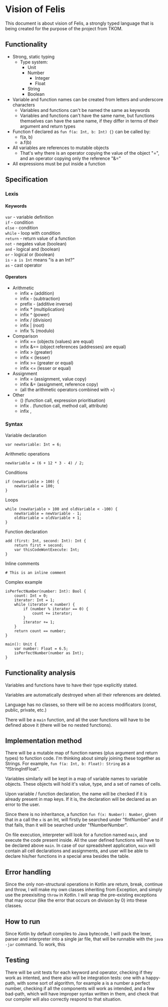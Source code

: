 # Vision of Felis

This document is about vision of Felis, a strongly typed language that is being created for the purpose of the project from TKOM.

## Functionality

- Strong, static typing
    - Type system:
        - Unit
        - Number
            - Integer
            - Float
        - String
        - Boolean
- Variable and function names can be created from letters and underscore characters
    - Variables and functions can't be named the same as keywords
    - Variables and functions can't have the same name, but functions themselves can have the same name, if they differ in terms of their argument and return types
- Function f declared as ```fun f(a: Int, b: Int) {}``` can be called by:
    - f(a, b)
    - a.f(b)
- All variables are references to mutable objects
    - That's why there is an operator copying the value of the object "=", and an operator copying only the reference "&="
- All expressions must be put inside a function

## Specification

### Lexis

#### Keywords

`var` - variable definition
\
`if` - condition
\
`else` - condition
\
`while` - loop with condition
\
`return` - return value of a function
\
`not` - negates value (boolean)
\
`and` - logical and (boolean)
\
`or` - logical or (boolean)
\
`is` - `a is Int` means "is a an Int?"
\
`as` - cast operator

#### Operators

- Arithmetic
    - infix + (addition)
    - infix - (subtraction)
    - prefix - (additive inverse)
    - infix * (multiplication)
    - infix ^ (power)
    - infix / (division)
    - infix | (root)
    - infix % (modulo)
- Comparison
    - infix == (objects (values) are equal)
    - infix &== (object references (addresses) are equal)
    - infix > (greater)
    - infix < (lesser)
    - infix >= (greater or equal)
    - infix <= (lesser or equal)
- Assignment
    - infix = (assignment, value copy)
    - infix &= (assignment, reference copy)
    - (all the arithmetic operators combined with =)
- Other
    - () (function call, expression prioritisation)
    - infix . (function call, method call, attribute)
    - infix ,

### Syntax

Variable declaration
```
var newVariable: Int = 6;
```
Arithmetic operations
```
newVariable = (6 + 12 * 3 - 4) / 2;
```
Conditions
```
if (newVariable > 100) {
    newVariable = 100;
}
```
Loops
```
while (newVariable > 100 and oldVariable < -100) {
    newVariable = newVariable - 1;
    oldVariable = oldVariable + 1;
}
```
Function declaration
```
add (first: Int, second: Int): Int {
    return first + second;
    var thisCodeWontExecute: Int;
}
```
Inline comments
```
# This is an inline comment
```

Complex example
```
isPerfectNumber(number: Int): Bool {
    count: Int = 0;
    iterator: Int = 1;
    while (iterator < number) {
        if (number % iterator == 0) {
            count += iterator;
        }
        iterator += 1;
    }
    return count == number;
}

main(): Unit {
    var number: Float = 6.5;
    isPerfectNumber(number as Int);
}
```

## Functionality analysis

Variables and functions have to have their type explicitly stated. 

Variables are automatically destroyed when all their references are deleted.

Language has no classes, so there will be no access modificators (const, public, private, etc.)

There will be a `main` function, and all the user functions will have to be defined above it (there will be no nested functions).

## Implementation method

There will be a mutable map of function names (plus argument and return types) to function code. I'm thinking about simply joining these together as Strings. For example, `fun f(a: Int, b: Float): String` as a "fStringIntFloat".

Variables similarly will be kept in a map of variable names to variable objects. These objects will hold it's value, type, and a set of names of cells.

Upon variable / function declaration, the name will be checked if it is already present in map keys. If it is, the declaration will be declared as an error to the user.

Since there is no inheritance, a function `fun f(x: Number): Number`, given that in a call the `x` is an Int, will firstly be searched under "fIntNumber" and if that fails, than it will be searched under "fNumberNumber".

On file execution, interpreter will look for a function named `main`, and execute the code present inside. All the user defined functions will have to be declared above `main`. In case of our spreadsheet application, `main` will contain all cell declarations and assignments, and user will be able to declare his/her functions in a special area besides the table.

## Error handling

Since the only non-structural operations in Kotlin are return, break, continue and throw, I will make my own classes inheriting from Exception, and simply use the preexisiting `throw` in Kotlin. I will wrap the pre-existing exceptions that may occur (like the error that occurs on division by 0) into these classes.

## How to run

Since Kotlin by default compiles to Java bytecode, I will pack the lexer, parser and interpreter into a single jar file, that will be runnable with the `java -jar` command. To work, this

## Testing

There will be unit tests for each keyword and operator, checking if they work as intented, and there also will be integration tests: one with a happy-path, with some sort of algorithm, for example a is a number a perfect number, checking if all the components will work as intended, and a few bad-path, which will have improper syntax written in them, and check that our compiler will also correctly respond to that situation.
